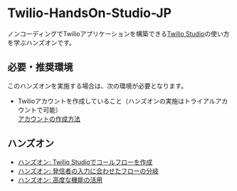 # Twilio-HandsOn-Studio-JP

ノンコーディングでTwilioアプリケーションを構築できる[Twilio Studio](https://jp.twilio.com/ja/studio)の使い方を学ぶハンズオンです。

## 必要・推奨環境
このハンズオンを実施する場合は、次の環境が必要となります。

- Twilioアカウントを作成していること（ハンズオンの実施はトライアルアカウントで可能）  
[アカウントの作成方法](https://www.twilio.com/blog/how-to-create-twilio-account-jp)


## ハンズオン

- [ハンズオン: Twilio Studioでコールフローを作成](docs/01-Studio-Create-CallFlow/00-Overview.md)
- [ハンズオン: 発信者の入力に合わせたフローの分岐](docs/02-Split-Flow/00-Overview.md)
- [ハンズオン: 高度な機能の活用](docs/03-Studio-Advanced-Features/00-Overview.md)
